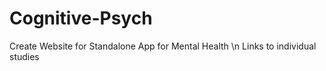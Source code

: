 # Cognitive-Psych
Create Website for Standalone App for Mental Health \n
Links to individual studies

